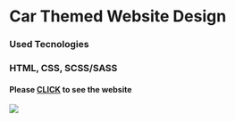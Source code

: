 <h1>Car Themed Website Design</h1>

<h3>Used Tecnologies</h3>

<h3>HTML, CSS, SCSS/SASS</h3>

<h4>Please <a href="https://ozsoyibrahim-carwebsite.netlify.app/">CLICK</a> to see the website</h4>

![](img/screen.gif)
